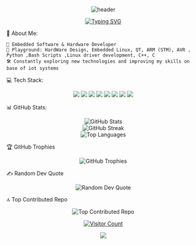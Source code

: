 <p align="center">
  <img src="https://capsule-render.vercel.app/api?type=waving&color=gradient&height=160&section=header&text=Hello!%20This_Is%20Aliasghar&fontSize=35&fontColor=ffffff&animation=fadeIn&fontAlignY=38&desc=Electronics%20Engineer%20and%20Tech%20Enthusiast&descAlignY=60&descAlign=62" alt="header"/>
</p>
<p align="center">
  <a href="https://github.com/Aliasghar1379"><img src="https://readme-typing-svg.herokuapp.com?font=Fira+Code&color=%23B9F2FF&size=22&center=true&vCenter=true&width=600&height=45&lines=Electronics+Engineer;Embedded+Software+and+Hardware+Developer;Tech+Enthusiast;Welcome+to+My+GitHub+Universe" alt="Typing SVG"></a>
</p>
👾 About Me:

    🚀 Embedded Software & Hardware Developer
    🌌 Playground: HardWare Design, Embedded Linux, QT, ARM (STM), AVR , Python ,Bash Scripts ,Linux driver development, C++, C
    🛠️ Constantly exploring new technologies and improving my skills on base of iot systems

💻 Tech Stack:
<p align="center">
  <img src="https://img.shields.io/badge/c-%2300599C.svg?style=for-the-badge&logo=c&logoColor=white"/>
  <img src="https://img.shields.io/badge/c++-%2300599C.svg?style=for-the-badge&logo=c%2B%2B&logoColor=white"/>
  <img src="https://img.shields.io/badge/dart-%230175C2.svg?style=for-the-badge&logo=dart&logoColor=white"/>
  <img src="https://img.shields.io/badge/css3-%231572B6.svg?style=for-the-badge&logo=css3&logoColor=white"/>
  <img src="https://img.shields.io/badge/html5-%23E34F26.svg?style=for-the-badge&logo=html5&logoColor=white"/>
  <img src="https://img.shields.io/badge/python-3670A0?style=for-the-badge&logo=python&logoColor=ffdd54"/>
  <img src="https://img.shields.io/badge/adobephotoshop-%2331A8FF.svg?style=for-the-badge&logo=adobephotoshop&logoColor=white"/>
  <img src="https://img.shields.io/badge/pandas-%23150458.svg?style=for-the-badge&logo=pandas&logoColor=white"/>
</p>
📊 GitHub Stats:
<p align="center">
  <img src="https://github-readme-stats.vercel.app/api?username=Aliasghar1379&theme=radical&hide_border=true&include_all_commits=true&count_private=false" alt="GitHub Stats">
  <br/>
  <img src="https://github-readme-streak-stats.herokuapp.com/?user=Aliasghar1379&theme=radical&hide_border=true" alt="GitHub Streak">
  <br/>
  <img src="https://github-readme-stats.vercel.app/api/top-langs/?username=Aliasghar1379&theme=radical&hide_border=true&include_all_commits=true&count_private=false&layout=compact" alt="Top Languages">
</p>
🏆 GitHub Trophies
<p align="center">
  <img src="https://github-profile-trophy.vercel.app/?username=Aliasghar1379&theme=matrix&no-frame=false&no-bg=true&margin-w=4" alt="GitHub Trophies">
</p>
✍️ Random Dev Quote
<p align="center">
  <img src="https://quotes-github-readme.vercel.app/api?type=horizontal&theme=radical" alt="Random Dev Quote">
</p>
🔝 Top Contributed Repo
<p align="center">
  <img src="https://github-contributor-stats.vercel.app/api?username=Aliasghar1379&limit=5&theme=radical&combine_all_yearly_contributions=true" alt="Top Contributed Repo">
</p><p align="center">
  <a href="https://visitcount.itsvg.in">
    <img src="https://visitcount.itsvg.in/api?id=Aliasghar1379&icon=5&color=12" alt="Visitor Count">
  </a>
</p>
<p align="center">
  <img src="https://capsule-render.vercel.app/api?type=waving&color=gradient&height=100&section=footer"/>
</p><!-- Proudly created with GPRM ( https://gprm.itsvg.in ) -->
